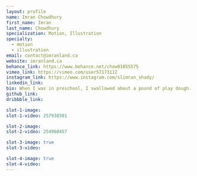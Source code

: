 ```yaml
---
layout: profile
name: Imran Chowdhury
first_name: Imran
last_name: Chowdhury
specialization: Motion, Illustration
specialty:
  - motion
  - illustration
email: contact@imranland.ca
website: imranland.ca
behance_link: https://www.behance.net/chow01055575
vimeo_link: https://vimeo.com/user57173112
instagram_link: https://www.instagram.com/slimran_shady/
linkedin_link:
bio: When I was in preschool, I swallowed about a pound of play dough. This forces me to create new things everyday.
github_link:
dribbble_link:

slot-1-image:
slot-1-video: 257938501

slot-2-image:
slot-2-video: 254968457

slot-3-image: true
slot-3-video:

slot-4-image: true
slot-4-video:
---
```

